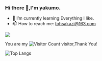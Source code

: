 
### Hi there 👋,I'm yakumo.

- 🌱 I’m currently learning Everything I like.
- 📫 How to reach me: tohsakazi@163.com

![](https://github-readme-stats.vercel.app/api?username=Yakumo-zi&show_icons=true&theme=transparent)

You are my ![Visitor Count](https://profile-counter.glitch.me/Yakumo-zi/count.svg) visitor,Thank You!

![Top Langs](https://github-readme-stats-iota-sandy-24.vercel.app/api/top-langs/?username=Yakumo-zi&layout=compact&theme=tokyonight&size_weight=0.2&count_weight=0.8&exclude_repo=github-readme-stats,muc_study,dotfiles,build-your-own-x,note,rust&hide=Makefile,HTML,Assembly,Shell,CMake,JavaScript,CSS)



